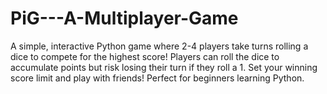 # PiG---A-Multiplayer-Game
A simple, interactive Python game where 2-4 players take turns rolling a dice to compete for the highest score! Players can roll the dice to accumulate points but risk losing their turn if they roll a 1. Set your winning score limit and play with friends! Perfect for beginners learning Python.
